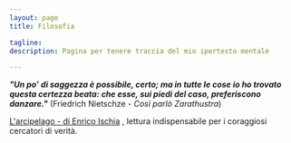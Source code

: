 ```yaml
---
layout: page
title: Filosofia

tagline:  
description: Pagina per tenere traccia del mio ipertesto mentale

---
```


__*"Un po’ di saggezza è possibile, certo; ma in tutte le cose io ho trovato questa certezza beata:
 che esse, sui piedi del caso, preferiscono danzare."*__  (Friedrich Nietschze - *Così parlò Zarathustra*)

[L'arcipelago - di Enrico Ischia](https://www.ibs.it/arcipelago-apparire-del-fondamento-drammi-libro-enrico-ischia/e/9788889526118?inventoryId=131741524)
, lettura indispensabile per i coraggiosi cercatori di verità.
